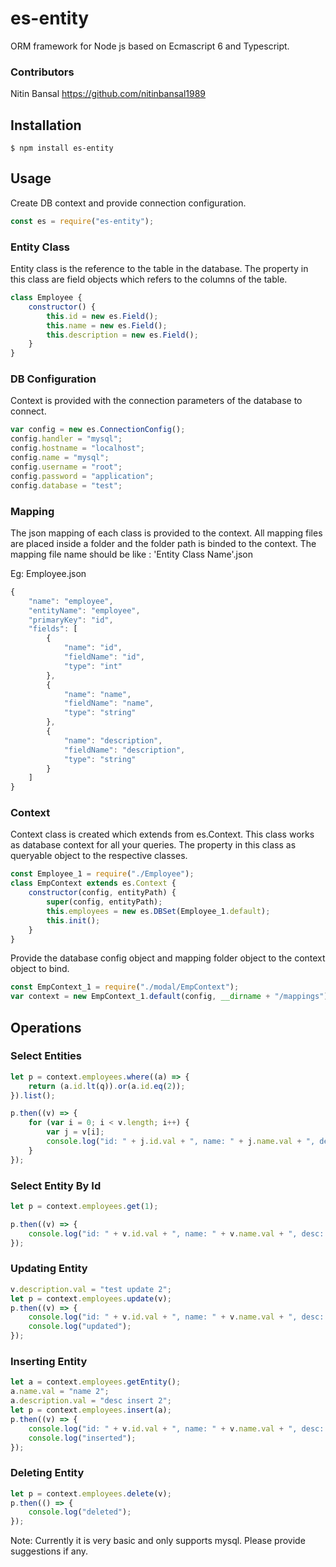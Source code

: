 es-entity
===================

ORM framework for Node js based on Ecmascript 6 and Typescript.


### Contributors

Nitin Bansal https://github.com/nitinbansal1989

## Installation

    $ npm install es-entity

## Usage
Create DB context and provide connection configuration.

```js
const es = require("es-entity");
```

### Entity Class
Entity class is the reference to the table in the database. The property in this class are field objects which refers to the columns of the table. 

```js
class Employee {
    constructor() {
        this.id = new es.Field();
        this.name = new es.Field();
        this.description = new es.Field();
    }
}
```

### DB Configuration
Context is provided with the connection parameters of the database to connect.

```js
var config = new es.ConnectionConfig();
config.handler = "mysql";
config.hostname = "localhost";
config.name = "mysql";
config.username = "root";
config.password = "application";
config.database = "test";
```

### Mapping
The json mapping of each class is provided to the context. All mapping files are placed inside a folder and the folder path is binded to the context. The mapping file name should be like : 'Entity Class Name'.json

Eg: Employee.json

```js
{
    "name": "employee",
    "entityName": "employee",
    "primaryKey": "id",
    "fields": [
        {
            "name": "id",
            "fieldName": "id",
            "type": "int"
        },
        {
            "name": "name",
            "fieldName": "name",
            "type": "string"
        },
        {
            "name": "description",
            "fieldName": "description",
            "type": "string"
        }
    ]
}
```

### Context
Context class is created which extends from es.Context. This class works as database context for all your queries. The property in this class as queryable object to the respective classes. 

```js
const Employee_1 = require("./Employee");
class EmpContext extends es.Context {
    constructor(config, entityPath) {
        super(config, entityPath);
        this.employees = new es.DBSet(Employee_1.default);
        this.init();
    }
}
```

Provide the database config object and mapping folder object to the context object to bind.

```js
const EmpContext_1 = require("./modal/EmpContext");
var context = new EmpContext_1.default(config, __dirname + "/mappings");
```

## Operations

### Select Entities

```js
let p = context.employees.where((a) => {
    return (a.id.lt(q)).or(a.id.eq(2));
}).list();

p.then((v) => {
    for (var i = 0; i < v.length; i++) {
        var j = v[i];
        console.log("id: " + j.id.val + ", name: " + j.name.val + ", desc: " + j.description.val);
    }
});
```

### Select Entity By Id
```js
let p = context.employees.get(1);

p.then((v) => {
    console.log("id: " + v.id.val + ", name: " + v.name.val + ", desc: " + v.description.val);
});
```

### Updating Entity
```js
v.description.val = "test update 2";
let p = context.employees.update(v);
p.then((v) => {
    console.log("id: " + v.id.val + ", name: " + v.name.val + ", desc: " + v.description.val);
    console.log("updated");
});
```

### Inserting Entity
```js
let a = context.employees.getEntity();
a.name.val = "name 2";
a.description.val = "desc insert 2";
let p = context.employees.insert(a);
p.then((v) => {
    console.log("id: " + v.id.val + ", name: " + v.name.val + ", desc: " + v.description.val);
    console.log("inserted");
});
```

### Deleting Entity
```js
let p = context.employees.delete(v);
p.then(() => {
    console.log("deleted");
});
```

Note: Currently it is very basic and only supports mysql. Please provide suggestions if any.
